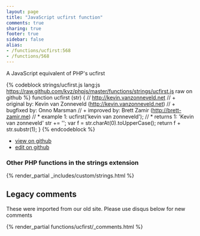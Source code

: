 ```yaml
---
layout: page
title: "JavaScript ucfirst function"
comments: true
sharing: true
footer: true
sidebar: false
alias:
- /functions/ucfirst:568
- /functions/568
---
```

<!-- Generated by Rakefile:build -->
A JavaScript equivalent of PHP's ucfirst

{% codeblock strings/ucfirst.js lang:js https://raw.github.com/kvz/phpjs/master/functions/strings/ucfirst.js raw on github %}
function ucfirst (str) {
    // http://kevin.vanzonneveld.net
    // +   original by: Kevin van Zonneveld (http://kevin.vanzonneveld.net)
    // +   bugfixed by: Onno Marsman
    // +   improved by: Brett Zamir (http://brett-zamir.me)
    // *     example 1: ucfirst('kevin van zonneveld');
    // *     returns 1: 'Kevin van zonneveld'
    str += '';
    var f = str.charAt(0).toUpperCase();
    return f + str.substr(1);
}
{% endcodeblock %}

 - [view on github](https://github.com/kvz/phpjs/blob/master/functions/strings/ucfirst.js)
 - [edit on github](https://github.com/kvz/phpjs/edit/master/functions/strings/ucfirst.js)

### Other PHP functions in the strings extension
{% render_partial _includes/custom/strings.html %}
## Legacy comments
These were imported from our old site. Please use disqus below for new comments
<div style="overflow-y: scroll; max-height: 500px;">
{% render_partial functions/ucfirst/_comments.html %}
</div>
